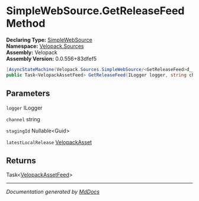 ﻿<!--  
  <auto-generated>   
    The contents of this file were generated by a tool.  
    Changes to this file may be list if the file is regenerated  
  </auto-generated>   
-->

# SimpleWebSource.GetReleaseFeed Method

**Declaring Type:** [SimpleWebSource](../index.md)  
**Namespace:** [Velopack.Sources](../../index.md)  
**Assembly:** Velopack  
**Assembly Version:** 0.0.556+83dfef5

```csharp
[AsyncStateMachine(Velopack.Sources.SimpleWebSource/<GetReleaseFeed>d__8)]
public Task<VelopackAssetFeed> GetReleaseFeed(ILogger logger, string channel, Guid? stagingId = null, VelopackAsset latestLocalRelease = null);
```

## Parameters

`logger`  ILogger

`channel`  string

`stagingId`  Nullable\<Guid\>

`latestLocalRelease`  [VelopackAsset](../../../VelopackAsset/index.md)

## Returns

Task\<[VelopackAssetFeed](../../../VelopackAssetFeed/index.md)\>

___

*Documentation generated by [MdDocs](https://github.com/ap0llo/mddocs)*
